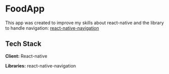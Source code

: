 # FoodApp

This app was created to improve my skills about react-native and the library to handle navigation: [react-native-navigation](https://reactnavigation.org/)


## Tech Stack

**Client:** React-native

**Libraries:** react-native-navigation



